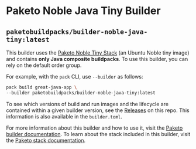 # Paketo Noble Java Tiny Builder

## `paketobuildpacks/builder-noble-java-tiny:latest`

This builder uses the [Paketo Noble Tiny
Stack](https://github.com/paketo-buildpacks/noble-tiny-stack) (an Ubuntu Noble
tiny image) and contains **only Java composite buildpacks**. To use this
builder, you can rely on the default order group.

For example, with the `pack` CLI, use `--builder` as follows:
```bash
pack build great-java-app \
--builder paketobuildpacks/builder-noble-java-tiny:latest
```

To see which versions of build and run images and the lifecycle are contained
within a given builder version, see the
[Releases](https://github.com/paketo-buildpacks/builder-noble-java-tiny/releases)
on this repo. This information is also available in the `builder.toml`.

For more information about this builder and how to use it, visit the [Paketo
builder documentation](https://paketo.io/docs/builders/).  To learn about the
stack included in this builder, visit the [Paketo stack
documentation](https://paketo.io/docs/stacks/).

